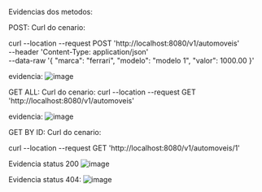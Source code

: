 Evidencias dos metodos:

POST:
Curl do cenario:

curl --location --request POST 'http://localhost:8080/v1/automoveis' \
--header 'Content-Type: application/json' \
--data-raw '{
    "marca": "ferrari",
    "modelo": "modelo 1",
    "valor": 1000.00
}'

evidencia:
![image](https://github.com/user-attachments/assets/c373003a-eb2d-426e-908d-a089880946cf)


GET ALL:
Curl do cenario:
curl --location --request GET 'http://localhost:8080/v1/automoveis'

evidencia:
![image](https://github.com/user-attachments/assets/dbd9d137-b393-473c-a792-3d78dd99290b)


GET BY ID:
Curl do cenario:

curl --location --request GET 'http://localhost:8080/v1/automoveis/1'

Evidencia status 200
![image](https://github.com/user-attachments/assets/80c08488-eabe-44b5-ac2e-205c3ad03f6d)

Evidencia status 404:
![image](https://github.com/user-attachments/assets/d33da0ad-6760-4e13-8150-255574d6b5cc)
